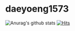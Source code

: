# daeyoeng1573
![Anurag's github stats](https://github-readme-stats.vercel.app/api?username=daeyeong1573&show_icons=true&theme=radical)
[![Hits](https://hits.seeyoufarm.com/api/count/incr/badge.svg?url=https%3A%2F%2Fgithub.com%2Fdaeyeong1573%2Fdaeyoeng1573&count_bg=%2379C83D&title_bg=%23555555&icon=&icon_color=%23E7E7E7&title=hits&edge_flat=false)](https://hits.seeyoufarm.com)

